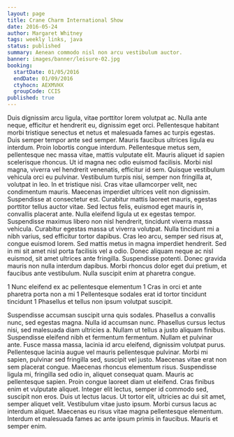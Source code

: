 ```yaml
---
layout: page
title: Crane Charm International Show
date: 2016-05-24
author: Margaret Whitney
tags: weekly links, java
status: published
summary: Aenean commodo nisl non arcu vestibulum auctor.
banner: images/banner/leisure-02.jpg
booking:
  startDate: 01/05/2016
  endDate: 01/09/2016
  ctyhocn: AEXMVHX
  groupCode: CCIS
published: true
---
```

Duis dignissim arcu ligula, vitae porttitor lorem volutpat ac. Nulla ante neque, efficitur et hendrerit eu, dignissim eget orci. Pellentesque habitant morbi tristique senectus et netus et malesuada fames ac turpis egestas. Duis semper tempor ante sed semper. Mauris faucibus ultrices ligula eu interdum. Proin lobortis congue interdum. Pellentesque metus sem, pellentesque nec massa vitae, mattis vulputate elit. Mauris aliquet id sapien scelerisque rhoncus. Ut id magna nec odio euismod facilisis. Morbi nisl magna, viverra vel hendrerit venenatis, efficitur id sem. Quisque vestibulum vehicula orci eu pulvinar. Vestibulum turpis nisi, semper non fringilla at, volutpat in leo. In et tristique nisi. Cras vitae ullamcorper velit, nec condimentum mauris. Maecenas imperdiet ultrices velit non dignissim.
Suspendisse at consectetur est. Curabitur mattis laoreet mauris, egestas porttitor tellus auctor vitae. Sed lectus felis, euismod eget mauris in, convallis placerat ante. Nulla eleifend ligula ut ex egestas tempor. Suspendisse maximus libero non nisl hendrerit, tincidunt viverra massa vehicula. Curabitur egestas massa ut viverra volutpat. Nulla tincidunt mi a nibh varius, sed efficitur tortor dapibus. Cras leo arcu, semper sed risus at, congue euismod lorem. Sed mattis metus in magna imperdiet hendrerit. Sed in mi sit amet nisl porta facilisis vel a odio. Donec aliquam neque ac nisl euismod, sit amet ultrices ante fringilla. Suspendisse potenti. Donec gravida mauris non nulla interdum dapibus. Morbi rhoncus dolor eget dui pretium, et faucibus ante vestibulum. Nulla suscipit enim at pharetra congue.

1 Nunc eleifend ex ac pellentesque elementum
1 Cras in orci et ante pharetra porta non a mi
1 Pellentesque sodales erat id tortor tincidunt tincidunt
1 Phasellus et tellus non ipsum volutpat suscipit.

Suspendisse accumsan suscipit urna quis sodales. Phasellus a convallis nunc, sed egestas magna. Nulla id accumsan nunc. Phasellus cursus lectus nisi, sed malesuada diam ultricies a. Nullam ut tellus a justo aliquam finibus. Suspendisse eleifend nibh et fermentum fermentum. Nullam et pulvinar ante. Fusce massa massa, lacinia id arcu eleifend, dignissim volutpat purus. Pellentesque lacinia augue vel mauris pellentesque pulvinar. Morbi mi sapien, pulvinar sed fringilla sed, suscipit vel justo.
Maecenas vitae erat non sem placerat congue. Maecenas rhoncus elementum risus. Suspendisse ligula mi, fringilla sed odio in, aliquet consequat quam. Mauris ac pellentesque sapien. Proin congue laoreet diam ut eleifend. Cras finibus enim et vulputate aliquet. Integer elit lectus, semper id commodo sed, suscipit non eros. Duis ut lectus lacus. Ut tortor elit, ultricies ac dui sit amet, semper aliquet velit. Vestibulum vitae justo ipsum. Morbi cursus lacus ac interdum aliquet. Maecenas eu risus vitae magna pellentesque elementum. Interdum et malesuada fames ac ante ipsum primis in faucibus. Mauris et semper enim.
